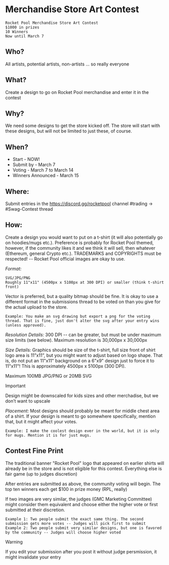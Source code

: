 # Merchandise Store Art Contest
```
Rocket Pool Merchandise Store Art Contest
$1000 in prizes
10 Winners
Now until March 7
```

## Who?

All artists, potential artists, non-artists ... so really everyone

## What?

Create a design to go on Rocket Pool merchandise and enter it in the contest

## Why?

We need some designs to get the store kicked off. The store will start with these designs, but will not be limited to just these, of course.

## When?

+ Start - NOW!
+ Submit by - March 7
+ Voting - March 7 to March 14
+ Winners Announced - March 15

## Where:

Submit entries in the https://discord.gg/rocketpool channel #trading -> #Swag-Contest thread

## How:

Create a design you would want to put on a t-shirt (it will also potentially go on hoodies/mugs etc.). Preference is probably for Rocket Pool themed, however, if the community likes it and we think it will sell, then whatever (Ethereum, general Crypto etc.). TRADEMARKS and COPYRIGHTS must be respected! -- Rocket Pool official images are okay to use.

*Format:*
```
SVG/JPG/PNG
Roughly 11"x11" (4500px x 5100px at 300 DPI) or smaller (think t-shirt front)
```

Vector is preferred, but a quality bitmap should be fine.
It is okay to use a different format in the submissions thread to be voted on than you give for the actual upload to the store.
```
Example: You make an svg drawing but export a png for the voting thread. That is fine, just don't alter the svg after your entry wins (unless approved).
```

*Resolution Details:*
300 DPI -- can be greater, but must be under maximum size limits (see below). Maximum resolution is 30,000px x 30,000px

*Size Details:*
Graphics should be size of the t-shirt, full size front of shirt logo area is 11”x11”, but you might want to adjust based on logo shape. That is, do not put an 11"x11" background on a 6"x9" design just to force it to 11"x11"! This is approximately 4500px x 5100px (300 DPI).

Maximum 100MB JPG/PNG or 20MB SVG

>[!IMPORTANT]
>Design might be downscaled for kids sizes and other merchadise, but we don’t want to upscale

*Placement:*
Most designs should probably be meant for middle chest area of a shirt.
If your design is meant to go somewhere specifically, mention that, but it might affect your votes.
```
Example: I make the coolest design ever in the world, but it is only for mugs. Mention it is for just mugs.
```

## Contest Fine Print

The traditional banner "Rocket Pool" logo that appeared on earlier shirts will already be in the store and is not eligible for this contest.
Everything else is fair game (up to judges discretion)

After entries are submitted as above, the community voting will begin.
The top ten winners each get $100 in prize money (RPL, really)

If two images are very similar, the judges (GMC Marketing Committee) might consider them equivalent and choose either the higher vote or 
first submitted at their discretion.

```
Example 1: Two people submit the exact same thing. The second submission gets more votes -- Judges will pick first to submit
Example 2: Two people submit very similar designs, but one is favored by the community -- Judges will choose higher voted
```

>[!WARNING]
>If you edit your submission after you post it without judge persmission, it might invalidate your entry

